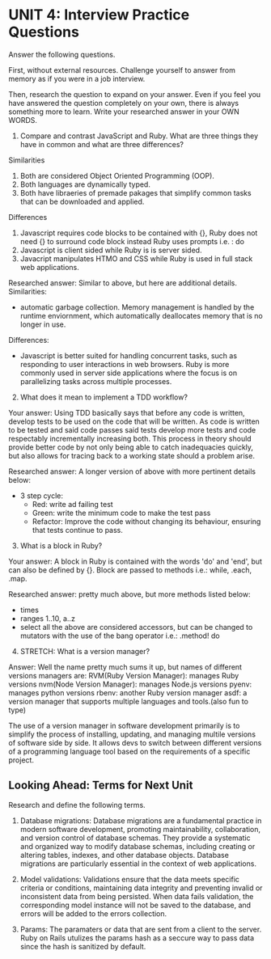 # UNIT 4: Interview Practice Questions

Answer the following questions.

First, without external resources. Challenge yourself to answer from memory as if you were in a job interview.

Then, research the question to expand on your answer. Even if you feel you have answered the question completely on your own, there is always something more to learn. Write your researched answer in your OWN WORDS.

1. Compare and contrast JavaScript and Ruby. What are three things they have in common and what are three differences?

Similarities

1. Both are considered Object Oriented Programming (OOP).
2. Both languages are dynamically typed.
3. Both have libraeries of premade pakages that simplify common tasks that can be downloaded and applied.

Differences

1. Javascript requires code blocks to be contained with {}, Ruby does not need {} to surround code block instead Ruby uses prompts i.e. : do
2. Javascript is client sided while Ruby is is server sided.
3. Javacript manipulates HTMO and CSS while Ruby is used in full stack web applications.

Researched answer: Similar to above, but here are additional details.
Similarities: 
- automatic garbage collection. Memory management is handled by the runtime enviornment, which automatically deallocates memory that is no longer in use. 

Differences:
- Javascript is better suited for handling concurrent tasks, such as responding to user interactions in web browsers. Ruby is more commonly used in server side applications where the focus is on parallelizing tasks across multiple processes.

2. What does it mean to implement a TDD workflow?

Your answer: Using TDD basically says that before any code is written, develop tests to be used on the code that will be written. As code is written to be tested and said code passes said tests develop more tests and code respectably incrementally increasing both. This process in theory should provide better code by not only being able to catch inadequacies quickly, but also allows for tracing back to a working state should a problem arise.

Researched answer: A longer version of above with more pertinent details below:
- 3 step cycle:
    - Red: write ad failing test
    - Green: write the minimum code to make the test pass
    - Refactor: Improve the code without changing its behaviour, ensuring that tests continue to pass.

3. What is a block in Ruby?

Your answer: A block in Ruby is contained with the words 'do' and 'end', but can also be defined by {}. Block are passed to methods 
i.e.: while, .each, .map.

Researched answer: pretty much above, but more methods listed below:
- times
- ranges 1..10, a..z
- select
all the above are considered accessors, but can be changed to mutators with the use of the bang operator 
i.e.: .method! do

4. STRETCH: What is a version manager?

Answer: Well the name pretty much sums it up, but names of different versions managers are:
RVM(Ruby Version Manager): manages Ruby versions
nvm(Node Version Manager): manages Node.js versions
pyenv: manages python versions
rbenv: another Ruby version manager
asdf: a version manager that supports multiple languages and tools.(also fun to type)

The use of a version manager in software development primarily is to simplify the process of installing, updating, and managing multile versions of software side by side. It allows devs to switch between different versions of a programming language tool based on the requirements of a specific project.

## Looking Ahead: Terms for Next Unit

Research and define the following terms.

1. Database migrations: Database migrations are a fundamental practice in modern software development, promoting maintainability, collaboration, and version control of database schemas. They provide a systematic and organized way to modify database schemas, including creating or altering tables, indexes, and other database objects. Database migrations are particularly essential in the context of web applications.

2. Model validations: Validations ensure that the data meets specific criteria or conditions, maintaining data integrity and preventing invalid or inconsistent data from being persisted. When data fails validation, the corresponding model instance will not be saved to the database, and errors will be added to the errors collection.

3. Params: The paramaters or data that are sent from a client to the server. Ruby on Rails utulizes the params hash as a seccure way to pass data since the hash is sanitized by default.

